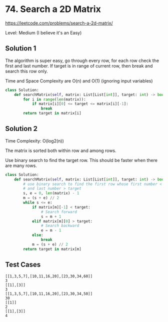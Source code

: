 # 74. Search a 2D Matrix

https://leetcode.com/problems/search-a-2d-matrix/

Level: Medium (I believe it's an Easy)

## Solution 1

The algorithm is super easy, go through every row, for each row check the first and last number.
If target is in range of current row, then break and search this row only.

Time and Space Complexity are O(n) and O(1) (ignoring input variables)

```python
class Solution:
    def searchMatrix(self, matrix: List[List[int]], target: int) -> bool:
        for i in range(len(matrix)):
            if matrix[i][0] <= target <= matrix[i][-1]:
                break
        return target in matrix[i]

```

## Solution 2

Time Complexity: O(log2(n))

The matrix is sorted both within row and among rows.

Use binary search to find the target row. This should be faster when there are many rows.

```python
class Solution:
    def searchMatrix(self, matrix: List[List[int]], target: int) -> bool:
        # use binary search to find the first row whose first number < target
        # and last number > target
        s, e = 0, len(matrix) - 1
        m = (s + e) // 2
        while s <= e:
            if matrix[m][-1] < target:
                # Search forward
                s = m + 1
            elif matrix[m][0] > target:
                # Search backward
                e = m - 1
            else:
                break
            m = (s + e) // 2
        return target in matrix[m]
```


## Test Cases

```
[[1,3,5,7],[10,11,16,20],[23,30,34,60]]
3
[[1],[3]]
3
[[1,3,5,7],[10,11,16,20],[23,30,34,50]]
30
[[1]]
2
[[1],[3]]
4
```
